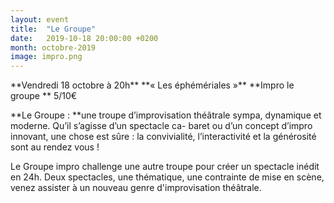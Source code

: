 ```yaml
---
layout: event
title:  "Le Groupe"
date:   2019-10-18 20:00:00 +0200
month: octobre-2019
image: impro.png
---
```





</b>
**Vendredi 18 octobre à 20h**  
**« Les éphémériales »**  
**Impro le groupe  
** 5/10€



**Le Groupe : **une troupe d’improvisation théâtrale sympa, dynamique et moderne. Qu’il s’agisse d’un spectacle ca- baret ou d’un concept d’impro innovant, une chose est sûre : la convivialité, l’interactivité et la générosité sont au rendez vous !

Le Groupe impro challenge une autre troupe pour créer un spectacle inédit en 24h. Deux spectacles, une thématique, une contrainte de mise en scène, venez assister à un nouveau genre d'improvisation théâtrale.